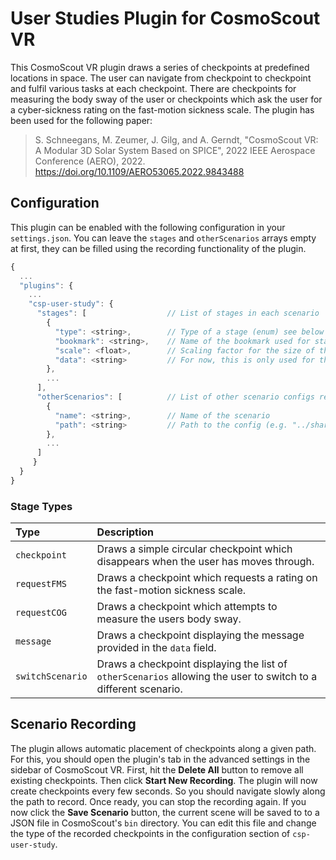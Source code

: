 <!-- 
SPDX-FileCopyrightText: German Aerospace Center (DLR) <cosmoscout@dlr.de>
SPDX-License-Identifier: CC-BY-4.0
 -->

# User Studies Plugin for CosmoScout VR

This CosmoScout VR plugin draws a series of checkpoints at predefined locations in space.
The user can navigate from checkpoint to checkpoint and fulfil various tasks at each checkpoint.
There are checkpoints for measuring the body sway of the user or checkpoints which ask the user for a cyber-sickness rating on the fast-motion sickness scale.
The plugin has been used for the following paper:

> S. Schneegans, M. Zeumer, J. Gilg, and A. Gerndt, "CosmoScout VR: A Modular 3D Solar System Based on SPICE", 2022 IEEE Aerospace Conference (AERO), 2022. https://doi.org/10.1109/AERO53065.2022.9843488

## Configuration

This plugin can be enabled with the following configuration in your `settings.json`.
You can leave the `stages` and `otherScenarios` arrays empty at first, they can be filled using the recording functionality of the plugin.

```js
{
  ...
  "plugins": {
    ...
    "csp-user-study": {
      "stages": [                  // List of stages in each scenario
        {
          "type": <string>,        // Type of a stage (enum) see below for stage types
          "bookmark": <string>,    // Name of the bookmark used for stage position
          "scale": <float>,        // Scaling factor for the size of the web view
          "data": <string>         // For now, this is only used for the message of eMessage checkpoints
        },
        ...
      ],
      "otherScenarios": [          // List of other scenario configs related to the current scenario
        {
          "name": <string>,        // Name of the scenario
          "path": <string>         // Path to the config (e.g. "../share/scenes/scenario_name.json")
        },
        ...
      ]
     }
  }
}
```

### Stage Types

| Type             | Description |
|:-----------------|:------------|
| `checkpoint`     | Draws a simple circular checkpoint which disappears when the user has moves through. |
| `requestFMS`     | Draws a checkpoint which requests a rating on the fast-motion sickness scale. |
| `requestCOG`     | Draws a checkpoint which attempts to measure the users body sway. |
| `message`        | Draws a checkpoint displaying the message provided in the `data` field. |
| `switchScenario` | Draws a checkpoint displaying the list of `otherScenarios` allowing the user to switch to a different scenario. |

## Scenario Recording

The plugin allows automatic placement of checkpoints along a given path.
For this, you should open the plugin's tab in the advanced settings in the sidebar of CosmoScout VR.
First, hit the **Delete All** button to remove all existing checkpoints.
Then click **Start New Recording**.
The plugin will now create checkpoints every few seconds.
So you should navigate slowly along the path to record.
Once ready, you can stop the recording again.
If you now click the **Save Scenario** button, the current scene will be saved to to a JSON file in CosmoScout's `bin` directory.
You can edit this file and change the type of the recorded checkpoints in the configuration section of `csp-user-study`.